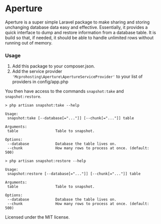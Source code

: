 # Aperture

Aperture is a super simple Laravel package to make sharing and storing unchanging database data easy and effective. Essentially, it provides a quick interface to dump and restore information from a database table. It is build so that, if needed, it should be able to handle unlimited rows without running out of memory.


### Usage

 1. Add this package to your composer.json.
 2. Add the service provider `'Mcprohosting\Aperture\ApertureServiceProvider'` to your list of providers in config/app.php

You then have access to the commands `snapshot:take` and `snapshot:restore`.

```
> php artisan snapshot:take --help

Usage:
 snapshot:take [--database[="..."]] [--chunk[="..."]] table

Arguments:
 table                 Table to snapshot.

Options:
 --database            Database the table lives on.
 --chunk               How many rows to process at once. (default: 500)

> php artisan snapshot:restore --help

Usage:
 snapshot:restore [--database[="..."]] [--chunk[="..."]] table

Arguments:
 table                 Table to snapshot.

Options:
 --database            Database the table lives on.
 --chunk               How many rows to process at once. (default: 500)
```


Licensed under the MIT license.
